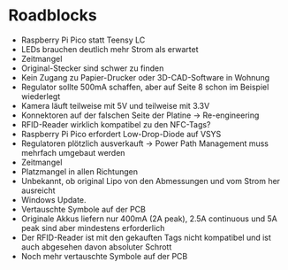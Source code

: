# Roadblocks

- Raspberry Pi Pico statt Teensy LC
- LEDs brauchen deutlich mehr Strom als erwartet
- Zeitmangel
- Original-Stecker sind schwer zu finden
- Kein Zugang zu Papier-Drucker oder 3D-CAD-Software in Wohnung
- Regulator sollte 500mA schaffen, aber auf Seite 8 schon im Beispiel wiederlegt
- Kamera läuft teilweise mit 5V und teilweise mit 3.3V
- Konnektoren auf der falschen Seite der Platine -> Re-engineering
- RFID-Reader wirklich kompatibel zu den NFC-Tags?
- Raspberry Pi Pico erfordert Low-Drop-Diode auf VSYS
- Regulatoren plötzlich ausverkauft -> Power Path Management muss mehrfach umgebaut werden
- Zeitmangel
- Platzmangel in allen Richtungen
- Unbekannt, ob original Lipo von den Abmessungen und vom Strom her ausreicht
- Windows Update.
- Vertauschte Symbole auf der PCB
- Originale Akkus liefern nur 400mA (2A peak), 2.5A continuous und 5A peak sind aber mindestens erforderlich
- Der RFID-Reader ist mit den gekauften Tags nicht kompatibel und ist auch abgesehen davon absoluter Schrott
- Noch mehr vertauschte Symbole auf der PCB
